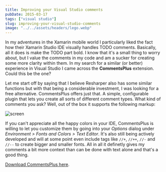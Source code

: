 ```yaml
---
title: Improving your Visual Studio comments
pubDate: 2015-03-17
tags: ["visual studio"]
slug: improving-your-visual-studio-comments
image: "../../assets/headers/lego.webp"
---
```


In my adventures in the Xamarin mobile world I particularly liked the fact how their Xamarin Studio IDE visually handles TODO comments. Basically, all it does is make the TODO part bold. I know that it's a small thing to worry about, but I value the comments in my code and am a sucker for creating some more clarity within them. In my search for a similar (or better) experience in Visual Studio I came across the **CommentsPlus** extension. Could this be the one?

Let me start off by saying that I believe Resharper also has some similar functions but with that being a considerable investment, I was looking for a free alternative. CommentsPlus offers just that. A simple, configurable plugin that lets you create all sorts of different comment types. What kind of comments you ask? Well, out of the box it supports the following markup:

![screen](/images/posts/screen.png)

If you can't appreciate all the happy colors in your IDE, CommentsPlus is willing to let you customize them by going into your *Options* dialog under *Environment > Fonts and Colors > Text Editor*. It's also still being actively developed and will at some point even include tags like `//+`, `//++`, `//-` and `//--` to create bigger and smaller fonts. All in all it definetly gives my comments a bit more context than can be done with text alone and that's a good thing.

[Download CommentsPlus here](https://visualstudiogallery.msdn.microsoft.com/f76e86e3-03ca-4ac8-ba88-58c8f8d818f4).

